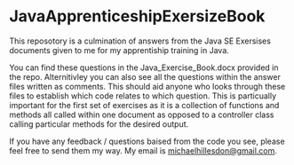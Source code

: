 # JavaApprenticeshipExersizeBook

This reposotory is a culmination of answers from the Java SE Exersises documents given to me for my apprentiship training in Java. 

You can find these questions in the Java_Exercise_Book.docx provided in the repo. Alternitivley you can also see all the questions within the answer files written as comments. This should aid anyone who looks through these files to establish which code relates to which question. This is particually important for the first set of exercises as it is a collection of functions and methods all called within one document as opposed to a controller class calling particular methods for the desired output.

If you have any feedback / questions baised from the code you see, please feel free to send them my way. My email is michaelhillesdon@gmail.com.

